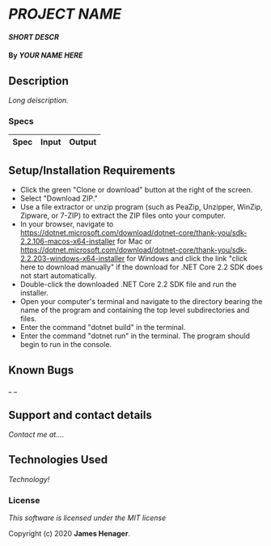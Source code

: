 # _PROJECT NAME_

#### _SHORT DESCR_

#### By _**YOUR NAME HERE**_

## Description

_Long deiscription._

### Specs
| Spec | Input | Output |
| :-------------     | :------------- | :------------- |


## Setup/Installation Requirements

* Click the green "Clone or download" button at the right of the screen.
* Select "Download ZIP."
* Use a file extractor or unzip program (such as PeaZip, Unzipper, WinZip, Zipware, or 7-ZIP) to extract the ZIP files onto your computer.
* In your browser, navigate to https://dotnet.microsoft.com/download/dotnet-core/thank-you/sdk-2.2.106-macos-x64-installer for Mac or https://dotnet.microsoft.com/download/dotnet-core/thank-you/sdk-2.2.203-windows-x64-installer for Windows and click the link "click here to download manually" if the download for .NET Core 2.2 SDK does not start automatically.
* Double-click the downloaded .NET Core 2.2 SDK file and run the installer.
* Open your computer's terminal and navigate to the directory bearing the name of the program and containing the top level subdirectories and files.
* Enter the command "dotnet build" in the terminal.
* Enter the command "dotnet run" in the terminal. The program should begin to run in the console.


## Known Bugs

_ _
## Support and contact details

_Contact me at...._

## Technologies Used

_Technology!_

### License

_This software is licensed under the MIT license_

Copyright (c) 2020 **James Henager**.